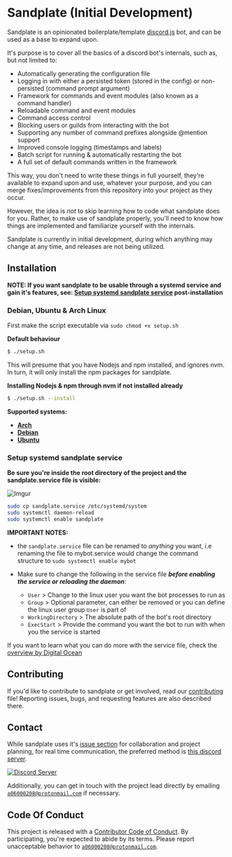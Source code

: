 # Sandplate (Initial Development)

Sandplate is an opinionated boilerplate/template [discord.js](https://discord.js.org) bot, and can be used as a base to expand upon.

It's purpose is to cover all the basics of a discord bot's internals, such as, but not limited to:

- Automatically generating the configuration file
- Logging in with either a persisted token (stored in the config) or non-persisted (command prompt argument)
- Framework for commands and event modules (also known as a command handler)
- Reloadable command and event modules
- Command access control
- Blocking users or guilds from interacting with the bot
- Supporting any number of command prefixes alongside @mention support
- Improved console logging (timestamps and labels)
- Batch script for running & automatically restarting the bot
- A full set of default commands written in the framework

This way, you don't need to write these things in full yourself, they're available to expand upon and use, whatever your purpose, and you can merge fixes/improvements from this repository into your project as they occur.

However, the idea is *not* to skip learning how to code what sandplate does for you. Rather, to make use of sandplate properly, you'll need to know how things are implemented and familiarize yourself with the internals.

Sandplate is currently in initial development, during which anything may change at any time, and releases are not being utilized.

## Installation
**NOTE: If you want sandplate to be usable through a systemd service and gain it's features, see: <a href="systemd-service-setup"> Setup systemd sandplate service</a> post-installation**

### Debian, Ubuntu & Arch Linux

First make the script executable via ```sudo chmod +x setup.sh```

**Default behaviour**
```bash
$ ./setup.sh
```
This will presume that you have Nodejs and npm installed, and ignores nvm. In turn, it will only install the npm packages for sandplate. 

**Installing Nodejs & npm through nvm if not installed already**

```bash
$ ./setup.sh --install
```
**Supported systems:**
- [**Arch**](https://archlinux.org/)
- [**Debian**](https://www.debian.org/)
- [**Ubuntu**](https://ubuntu.com/)

### <a href="systemd-service-setup"></a> Setup systemd sandplate service

**Be sure you're inside the root directory of the project and the sandplate.service file is visible:**

![Imgur](http://i.imgur.com/Bx91m4C.gif)

```bash
sudo cp sandplate.service /etc/systemd/system
sudo systemctl daemon-reload
sudo systemctl enable sandplate
```
**IMPORTANT NOTES:**
- the ``sandplate.service`` file can be renamed to _anything_ you want, i.e renaming the file to mybot.service would change the command structure to ``sudo systemctl enable mybot``

- Make sure to change the following in the service file **_before enabling the service or reloading the daemon_**:
  - ``User`` > Change to the linux user you want the bot processes to run as
  - ``Group`` > Optional parameter, can either be removed or you can define the linux user group ``User`` is part of
  - ``WorkingDirectory`` > The absolute path of the bot's root directory
  - ``ExecStart`` > Provide the command you want the bot to run with when you the service is started

If you want to learn what you can do more with the service file, check the <a href="https://www.digitalocean.com/community/tutorials/understanding-systemd-units-and-unit-files" target="_blank" rel="noopener noreferrer">overview by Digital Ocean</a>
## Contributing

If you'd like to contribute to sandplate or get involved, read our [contributing](CONTRIBUTING.md) file! Reporting issues, bugs, and requesting features are also described there.

## Contact

While sandplate uses it's [issue section](https://github.com/06000208/sandplate/issues) for collaboration and project planning, for real time communication, the preferred method is [this discord server](https://discord.gg/xErQY6M).

<a href="https://discord.gg/xErQY6M"><img src="https://discordapp.com/api/guilds/273550655673860106/embed.png" alt="Discord Server" /></a>

Additionally, you can get in touch with the project lead directly by emailing [`a06000208@protonmail.com`](mailto:a06000208@protonmail.com) if necessary.

## Code Of Conduct

This project is released with a [Contributor Code of Conduct](CODE_OF_CONDUCT.md). By participating, you're expected to abide by its terms. Please report unacceptable behavior to [`a06000208@protonmail.com`](mailto:a06000208@protonmail.com).

